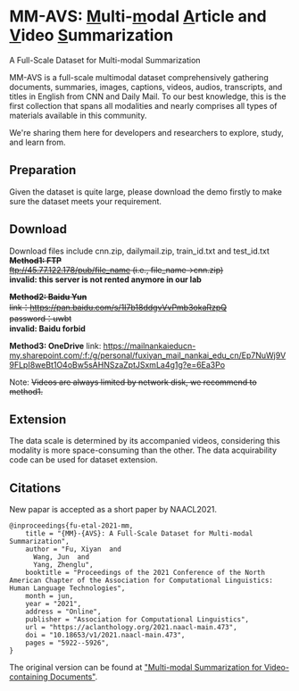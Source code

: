 # MM-AVS: <u>M</u>ulti-<u>m</u>odal <u>A</u>rticle and <u>V</u>ideo <u>S</u>ummarization
A Full-Scale Dataset for Multi-modal Summarization


MM-AVS is a full-scale multimodal dataset comprehensively gathering documents, summaries, images, captions, videos, audios, transcripts, and titles in English from CNN and Daily Mail. To our best knowledge, this is the first collection that spans all modalities and nearly comprises all types of materials available in this community.


We're sharing them here for developers and researchers to explore, study, and learn from. 

## Preparation
Given the dataset is quite large, please download the demo firstly to make sure the dataset meets your requirement.

## Download
Download files include cnn.zip, dailymail.zip, train_id.txt and test_id.txt  
~~**Method1: FTP**  
ftp://45.77.122.178/pub/file_name (i.e., file_name->cnn.zip)~~  
**invalid: this server is not rented anymore in our lab**

~~**Method2: Baidu Yun**  
link：https://pan.baidu.com/s/1I7b18ddgvVvPmb3okaRzpQ   
password：uwbt~~  
**invalid: Baidu forbid**

**Method3: OneDrive**
link: https://mailnankaieducn-my.sharepoint.com/:f:/g/personal/fuxiyan_mail_nankai_edu_cn/Ep7NuWj9V9FLpI8weBt1O4oBw5sAHNSzaZptJSxmLa4g1g?e=6Ea3Po

Note: ~~Videos are always limited by network disk, we recommend to method1.~~

## Extension
The data scale is determined by its accompanied videos, considering this modality is more space-consuming than the other. The data acquirability code can be used for dataset extension.

## Citations

New papar is accepted as a short paper by NAACL2021.
```
@inproceedings{fu-etal-2021-mm,
    title = "{MM}-{AVS}: A Full-Scale Dataset for Multi-modal Summarization",
    author = "Fu, Xiyan  and
      Wang, Jun  and
      Yang, Zhenglu",
    booktitle = "Proceedings of the 2021 Conference of the North American Chapter of the Association for Computational Linguistics: Human Language Technologies",
    month = jun,
    year = "2021",
    address = "Online",
    publisher = "Association for Computational Linguistics",
    url = "https://aclanthology.org/2021.naacl-main.473",
    doi = "10.18653/v1/2021.naacl-main.473",
    pages = "5922--5926",
}
```

The original version can be found at ["Multi-modal Summarization for Video-containing Documents"](https://arxiv.org/abs/2009.08018).
